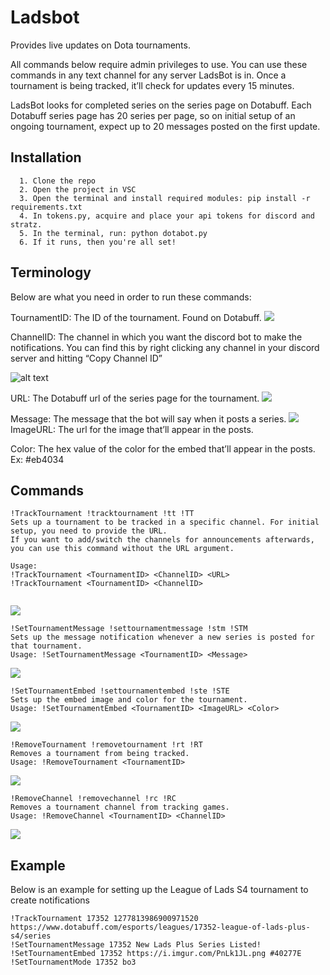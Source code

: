 
# Ladsbot

Provides live updates on Dota tournaments.

All commands below require admin privileges to use. 
You can use these commands in any text channel for any server LadsBot is in. 
Once a tournament is being tracked, it’ll check for updates every 15 minutes. 

LadsBot looks for completed series on the series page on Dotabuff. Each Dotabuff series page has 20 series per page, so on initial setup of an ongoing tournament, expect up to 20 messages posted on the first update. 








## Installation

```
  1. Clone the repo
  2. Open the project in VSC
  3. Open the terminal and install required modules: pip install -r requirements.txt
  4. In tokens.py, acquire and place your api tokens for discord and stratz. 
  5. In the terminal, run: python dotabot.py
  6. If it runs, then you're all set! 
```
    
## Terminology

Below are what you need in order to run these commands:

TournamentID: The ID of the tournament. Found on Dotabuff.
![](https://i.imgur.com/3eK0qak.png)

ChannelID: The channel in which you want the discord bot to make the notifications. You can find this by right clicking any channel in your discord server and hitting “Copy Channel ID” 


![alt text](https://i.imgur.com/s9OPcGH.png)

URL: The Dotabuff url of the series page for the tournament.
![](https://imgur.com/ghpdHX0.png)


Message: The message that the bot will say when it posts a series. 
![](https://imgur.com/lQyHOcE.png)
ImageURL: The url for the image that’ll appear in the posts.

Color: The hex value of the color for the embed that’ll appear in the posts. Ex: #eb4034


## Commands

```
!TrackTournament !tracktournament !tt !TT
Sets up a tournament to be tracked in a specific channel. For initial setup, you need to provide the URL. 
If you want to add/switch the channels for announcements afterwards, you can use this command without the URL argument.
 
Usage: 
!TrackTournament <TournamentID> <ChannelID> <URL>
!TrackTournament <TournamentID> <ChannelID> 


```
![](https://i.imgur.com/c1mSMJB.png)

```
!SetTournamentMessage !settournamentmessage !stm !STM
Sets up the message notification whenever a new series is posted for that tournament.
Usage: !SetTournamentMessage <TournamentID> <Message>
```
![](https://i.imgur.com/58P3KGP.png)
```
!SetTournamentEmbed !settournamentembed !ste !STE
Sets up the embed image and color for the tournament.
Usage: !SetTournamentEmbed <TournamentID> <ImageURL> <Color>
```
![](https://i.imgur.com/VULyvbs.png)


```
!RemoveTournament !removetournament !rt !RT
Removes a tournament from being tracked.
Usage: !RemoveTournament <TournamentID>
```
![](https://i.imgur.com/hjmNL9d.png)
```
!RemoveChannel !removechannel !rc !RC
Removes a tournament channel from tracking games.
Usage: !RemoveChannel <TournamentID> <ChannelID>
```
![](https://i.imgur.com/KmyS4kA.png)

## Example

Below is an example for setting up the League of Lads S4 tournament to create notifications 
```
!TrackTournament 17352 1277813986900971520 https://www.dotabuff.com/esports/leagues/17352-league-of-lads-plus-s4/series
!SetTournamentMessage 17352 New Lads Plus Series Listed!
!SetTournamentEmbed 17352 https://i.imgur.com/PnLk1JL.png #40277E
!SetTournamentMode 17352 bo3
```